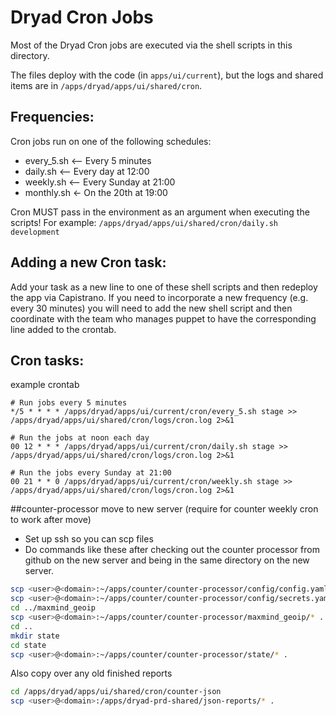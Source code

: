 # Dryad Cron Jobs

Most of the Dryad Cron jobs are executed via the shell scripts in this directory.

The files deploy with the code (in `apps/ui/current`), but the logs and shared items are in
`/apps/dryad/apps/ui/shared/cron`.

## Frequencies:

Cron jobs run on one of the following schedules:
- every_5.sh <-- Every 5 minutes
- daily.sh <-- Every day at 12:00
- weekly.sh <-- Every Sunday at 21:00
- monthly.sh <- On the 20th at 19:00

Cron MUST pass in the environment as an argument when executing the scripts! For example: `/apps/dryad/apps/ui/shared/cron/daily.sh development`


## Adding a new Cron task:

Add your task as a new line to one of these shell scripts and then redeploy the app via Capistrano. If you need to incorporate a new frequency (e.g. every 30 minutes) you will need to add the new shell script and then coordinate with the team who manages puppet to have the corresponding line added to the crontab.

## Cron tasks:

example crontab

```shell
# Run jobs every 5 minutes
*/5 * * * * /apps/dryad/apps/ui/current/cron/every_5.sh stage >> /apps/dryad/apps/ui/shared/cron/logs/cron.log 2>&1

# Run the jobs at noon each day
00 12 * * * /apps/dryad/apps/ui/current/cron/daily.sh stage >> /apps/dryad/apps/ui/shared/cron/logs/cron.log 2>&1

# Run the jobs every Sunday at 21:00
00 21 * * 0 /apps/dryad/apps/ui/current/cron/weekly.sh stage >> /apps/dryad/apps/ui/shared/cron/logs/cron.log 2>&1
```

##counter-processor move to new server (require for counter weekly cron to work after move)
- Set up ssh so you can scp files
- Do commands like these after checking out the counter processor from github on the new server
  and being in the same directory on the new server.
  
```bash
scp <user>@<domain>:~/apps/counter/counter-processor/config/config.yaml .
scp <user>@<domain>:~/apps/counter/counter-processor/config/secrets.yaml .
cd ../maxmind_geoip
scp <user>@<domain>:~/apps/counter/counter-processor/maxmind_geoip/* .
cd ..
mkdir state
cd state
scp <user>@<domain>:~/apps/counter/counter-processor/state/* .
```

Also copy over any old finished reports
```bash
cd /apps/dryad/apps/ui/shared/cron/counter-json
scp <user>@<domain>:/apps/dryad-prd-shared/json-reports/* .
```